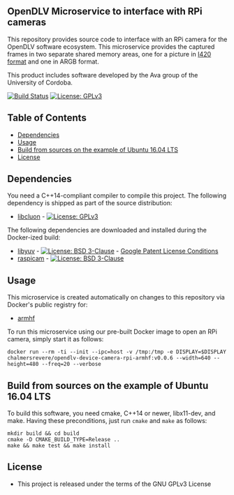## OpenDLV Microservice to interface with RPi cameras

This repository provides source code to interface with an RPi camera
for the OpenDLV software ecosystem. This microservice provides the captured frames
in two separate shared memory areas, one for a picture in [I420 format](https://wiki.videolan.org/YUV/#I420)
and one in ARGB format.

This product includes software developed by the Ava group of the University of Cordoba.

[![Build Status](https://travis-ci.org/chalmers-revere/opendlv-device-camera-rpi.svg?branch=master)](https://travis-ci.org/chalmers-revere/opendlv-device-camera-rpi) [![License: GPLv3](https://img.shields.io/badge/license-GPL--3-blue.svg
)](https://www.gnu.org/licenses/gpl-3.0.txt)


## Table of Contents
* [Dependencies](#dependencies)
* [Usage](#usage)
* [Build from sources on the example of Ubuntu 16.04 LTS](#build-from-sources-on-the-example-of-ubuntu-1604-lts)
* [License](#license)


## Dependencies
You need a C++14-compliant compiler to compile this project. The following
dependency is shipped as part of the source distribution:

* [libcluon](https://github.com/chrberger/libcluon) - [![License: GPLv3](https://img.shields.io/badge/license-GPL--3-blue.svg
)](https://www.gnu.org/licenses/gpl-3.0.txt)

The following dependencies are downloaded and installed during the Docker-ized build:
* [libyuv](https://chromium.googlesource.com/libyuv/libyuv/+/master) - [![License: BSD 3-Clause](https://img.shields.io/badge/License-BSD%203--Clause-blue.svg)](https://opensource.org/licenses/BSD-3-Clause) - [Google Patent License Conditions](https://chromium.googlesource.com/libyuv/libyuv/+/master/PATENTS)
* [raspicam](https://github.com/cedricve/raspicam) - [![License: BSD 3-Clause](https://img.shields.io/badge/License-BSD%203--Clause-blue.svg)](https://opensource.org/licenses/BSD-3-Clause)


## Usage
This microservice is created automatically on changes to this repository via Docker's public registry for:
* [armhf](https://hub.docker.com/r/chalmersrevere/opendlv-device-camera-rpi-armhf/tags/)

To run this microservice using our pre-built Docker image to open an RPi camera, simply start it as follows:

```
docker run --rm -ti --init --ipc=host -v /tmp:/tmp -e DISPLAY=$DISPLAY chalmersrevere/opendlv-device-camera-rpi-armhf:v0.0.6 --width=640 --height=480 --freq=20 --verbose
```


## Build from sources on the example of Ubuntu 16.04 LTS
To build this software, you need cmake, C++14 or newer, libx11-dev, and make.
Having these preconditions, just run `cmake` and `make` as follows:

```
mkdir build && cd build
cmake -D CMAKE_BUILD_TYPE=Release ..
make && make test && make install
```


## License

* This project is released under the terms of the GNU GPLv3 License

